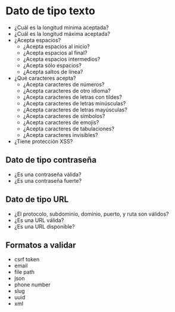 <h1 id="text-data">Dato de tipo texto</h1>

- ¿Cuál es la longitud mínima aceptada?
- ¿Cuál es la longitud máxima aceptada?
- ¿Acepta espacios?
    - ¿Acepta espacios al inicio?
    - ¿Acepta espacios al final?
    - ¿Acepta espacios intermedios?
    - ¿Acepta sólo espacios?
    - ¿Acepta saltos de línea?
- ¿Qué caracteres acepta?
    - ¿Acepta caracteres de números?
    - ¿Acepta caracteres de otro idioma?
    - ¿Acepta caracteres de letras con tildes?
    - ¿Acepta caracteres de letras minúsculas?
    - ¿Acepta caracteres de letras mayúsculas?
    - ¿Acepta caracteres de símbolos?
    - ¿Acepta caracteres de emojis?
    - ¿Acepta caracteres de tabulaciones?
    - ¿Acepta caracteres invisibles?
- ¿Tiene protección XSS?

<h2 id="password">Dato de tipo contraseña</h2>

- ¿Es una contraseña válida?
- ¿Es una contraseña fuerte?

<h2 id="url">Dato de tipo URL</h2>

- ¿El protocolo, subdominio, dominio, puerto, y ruta son válidos?
- ¿Es una URL válida?
- ¿Es una URL disponible?

<h2 id="format">Formatos a validar</h2>

- csrf token
- email
- file path
- json
- phone number
- slug
- uuid
- xml
